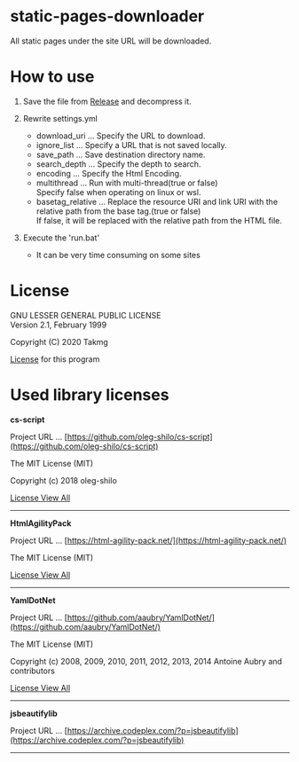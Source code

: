 # static-pages-downloader
All static pages under the site URL will be downloaded.

# How to use

1. Save the file from [Release](https://github.com/Takmg/static-pages-downloader/releases) and decompress it.
  
2. Rewrite settings.yml
   
    * download_uri ... Specify the URL to download.
    * ignore_list ... Specify a URL that is not saved locally.
    * save_path   ... Save destination directory name.
    * search_depth ... Specify the depth to search.
    * encoding ... Specify the Html Encoding.
    * multithread ... Run with multi-thread(true or false) \
      Specify false when operating on linux or wsl.
    * basetag_relative ... Replace the resource URI and link URI with the relative path from the base tag.(true or false) \
       If false, it will be replaced with the relative path from the HTML file.

3. Execute the 'run.bat'

    * It can be very time consuming on some sites

# License

GNU LESSER GENERAL PUBLIC LICENSE\
Version 2.1, February 1999

Copyright (C) 2020 Takmg

[License](https://github.com/Takmg/static-pages-downloader/blob/master/LICENSE) for this program


# Used library licenses

**cs-script**

Project URL ... [https://github.com/oleg-shilo/cs-script](https://github.com/oleg-shilo/cs-script)

The MIT License (MIT)

Copyright (c) 2018 oleg-shilo

[License View All](https://github.com/oleg-shilo/cs-script/blob/master/LICENSE)

------

**HtmlAgilityPack**

Project URL ... [https://html-agility-pack.net/](https://html-agility-pack.net/)

The MIT License (MIT)

[License View All](https://github.com/zzzprojects/html-agility-pack/blob/master/LICENSE)

----- 

**YamlDotNet**

Project URL ... [https://github.com/aaubry/YamlDotNet/](https://github.com/aaubry/YamlDotNet/)

The MIT License (MIT)

Copyright (c) 2008, 2009, 2010, 2011, 2012, 2013, 2014 Antoine Aubry and contributors

[License View All](https://github.com/aaubry/YamlDotNet/blob/master/LICENSE.txt)

----- 

**jsbeautifylib**

Project URL ... [https://archive.codeplex.com/?p=jsbeautifylib](https://archive.codeplex.com/?p=jsbeautifylib)


-----
